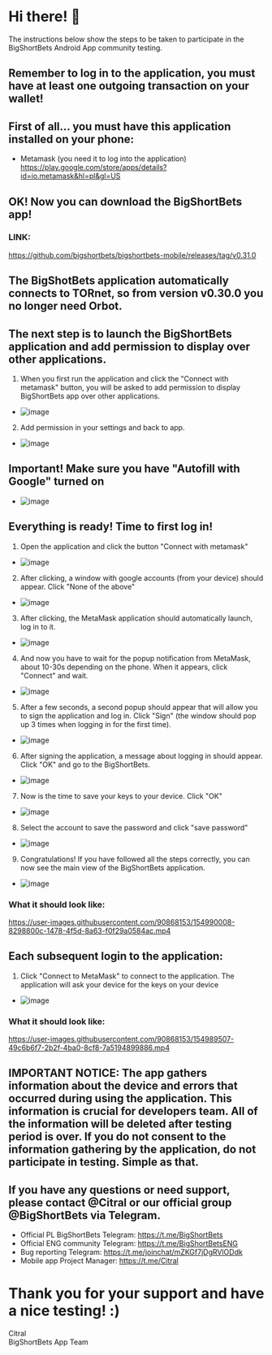 #  Hi there! 👋
The instructions below show the steps to be taken to participate in the BigShortBets Android App community testing. 

## Remember to log in to the application, you must have at least one outgoing transaction on your wallet!


##  First of all... you must have this application installed on your phone: 
- Metamask (you need it to log into the application) https://play.google.com/store/apps/details?id=io.metamask&hl=pl&gl=US

##  OK! Now you can download the BigShortBets app!

### LINK:
https://github.com/bigshortbets/bigshortbets-mobile/releases/tag/v0.31.0

## The BigShotBets application automatically connects to TORnet, so from version v0.30.0 you no longer need Orbot.

## The next step is to launch the BigShortBets application and add permission to display over other applications. 
1. When you first run the application and click the "Connect with metamask" button, you will be asked to add permission to display BigShortBets app over other applications.
- ![image](https://user-images.githubusercontent.com/90868153/140608554-c374c0d3-20e9-4d48-84b2-a33b3c42ae4e.png)
2. Add permission in your settings and back to app. 
- ![image](https://user-images.githubusercontent.com/90868153/134555384-58657818-e0fe-40b1-8b13-d07dc92487fd.png)

## Important! Make sure you have "Autofill with Google" turned on
- ![image](https://user-images.githubusercontent.com/90868153/140610274-dbfa2776-edc3-4ddb-87ce-c4693d00dcec.png)

## Everything is ready! Time to first log in!
1. Open the application and click the button "Connect with metamask"
- ![image](https://user-images.githubusercontent.com/90868153/134556509-19e01da9-056d-4d7f-995d-3afa3f13a964.png)
2. After clicking, a window with google accounts (from your device) should appear. Click "None of the above"
- ![image](https://user-images.githubusercontent.com/90868153/140609990-48cefc2a-057f-4b4a-a166-63449be959db.png)
3. After clicking, the MetaMask application should automatically launch, log in to it.
- ![image](https://user-images.githubusercontent.com/90868153/133944595-61ca2d1e-1a3e-41a1-8b4f-ca9d0cf61483.png)
4. And now you have to wait for the popup notification from MetaMask, about 10-30s depending on the phone. When it appears, click "Connect" and wait.
- ![image](https://user-images.githubusercontent.com/90868153/134555496-c95244f9-46bd-4c63-84bf-17bf71af8d5c.png)
5. After a few seconds, a second popup should appear that will allow you to sign the application and log in. Click "Sign" (the window should pop up 3 times when logging in for the first time).
- ![image](https://user-images.githubusercontent.com/90868153/134555787-6af5147f-324f-48a8-b9c1-b54c9b49f3fd.png)
6. After signing the application, a message about logging in should appear. Click "OK" and go to the BigShortBets.
- ![image](https://user-images.githubusercontent.com/90868153/134555893-c8eb9d85-e7b5-4516-9808-4a7a2672f4b6.png)
7. Now is the time to save your keys to your device. Click "OK"
- ![image](https://user-images.githubusercontent.com/90868153/140610101-3a4d95ff-4c13-423f-b212-707c28e3cd80.png)
8. Select the account to save the password and click "save password"
- ![image](https://user-images.githubusercontent.com/90868153/140610320-4ecd3a0b-a438-4f16-a6f7-9d4dfdabdd7a.png)
9. Congratulations! If you have followed all the steps correctly, you can now see the main view of the BigShortBets application.
- ![image](https://user-images.githubusercontent.com/90868153/155021051-732aa16c-adb9-4e11-8a2e-0434b7566fd6.png)

### What it should look like:
https://user-images.githubusercontent.com/90868153/154990008-8298800c-1478-4f5d-8a63-f0f29a0584ac.mp4
## Each subsequent login to the application: 
1. Click "Connect to MetaMask" to connect to the application. The application will ask your device for the keys on your device
- ![image](https://user-images.githubusercontent.com/90868153/140610210-a2d422d0-a3b4-43aa-aba5-7eed8f06c66e.png)
### What it should look like:
https://user-images.githubusercontent.com/90868153/154989507-49c6b6f7-2b2f-4ba0-8cf8-7a5194899886.mp4
 

## IMPORTANT NOTICE: The app gathers information about the device and errors that occurred during using the application. This information is crucial for developers team. All of the information will be deleted after testing period is over. If you do not consent to the information gathering by the application, do not participate in testing. Simple as that.

## If you have any questions or need support, please contact @Citral or our official group @BigShortBets via Telegram.
- Official PL BigShortBets Telegram: https://t.me/BigShortBets 
- Official ENG community Telegram: https://t.me/BigShortBetsENG
- Bug reporting Telegram: https://t.me/joinchat/mZKGf7jDgRVlODdk
- Mobile app Project Manager: https://t.me/Citral 

# Thank you for your support and have a nice testing! :)


Citral \
BigShortBets App Team
